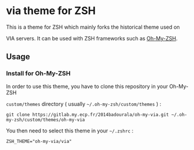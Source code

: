 # via theme for ZSH


This is a theme for ZSH which mainly forks the historical theme used on

VIA servers. It can be used with ZSH frameworks such as [Oh-My-ZSH](https://github.com/robbyrussell/oh-my-zsh).


## Usage

### Install for Oh-My-ZSH

In order to use this theme, you have to clone this repository in your Oh-My-ZSH

`custom/themes` directory ( usually `~/.oh-my-zsh/custom/themes` ) :

```
git clone https://gitlab.my.ecp.fr/2014badourala/oh-my-via.git ~/.oh-my-zsh/custom/themes/oh-my-via
```

You then need to select this theme in your `~/.zshrc` :

```
ZSH_THEME="oh-my-via/via"
```

